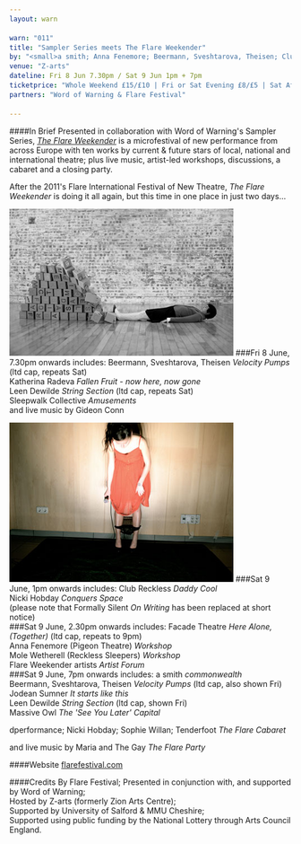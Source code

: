 ```yaml
---
layout: warn

warn: "011"
title: "Sampler Series meets The Flare Weekender"
by: "<small>a smith; Anna Fenemore; Beermann, Sveshtarova, Theisen; Club Reckless; dperformance; Facade Theatre; Formally Silent; Gideon Conn; Jodean Sumner; Katherina Radeva; Leen Dewilde; Massive Owl; Mole Wetherell; Nicki Hobday; Sleepwalk Collective; Sophie Willan; Tenderfoot</small>"
venue: "Z-arts"
dateline: Fri 8 Jun 7.30pm / Sat 9 Jun 1pm + 7pm
ticketprice: "Whole Weekend £15/£10 | Fri or Sat Evening £8/£5 | Sat Afternoon £5/£3 | ONLINE SALES www.z-arts.org/events/flare-the-weekender"
partners: "Word of Warning & Flare Festival"

---
```

####In Brief
Presented in collaboration with Word of Warning's Sampler Series, [*The Flare Weekender*](http://www.flarefestival.com) is a microfestival of new performance from across Europe with ten works by current & future stars of local, national and international theatre; plus live music, artist-led workshops, discussions, a cabaret and a closing party.

After the 2011's Flare International Festival of New Theatre, *The Flare Weekender* is doing it all again, but this time in one place in just two days...

![Katherina Radeva](w11katherina.jpg)
###Fri 8 June, 7.30pm onwards includes:
Beermann, Sveshtarova, Theisen *Velocity Pumps* (ltd cap, repeats Sat)       
Katherina Radeva *Fallen Fruit - now here, now gone*       
Leen Dewilde *String Section* (ltd cap, repeats Sat)       
Sleepwalk Collective *Amusements*       
and live music by Gideon Conn       

![Sleepwalk Collective](w11sleepwalk.jpg)
###Sat 9 June, 1pm onwards includes:
Club Reckless *Daddy Cool*       
Nicki Hobday *Conquers Space*       
(please note that Formally Silent *On Writing* has been replaced at short notice)       
###Sat 9 June, 2.30pm onwards includes:
Facade Theatre *Here Alone, (Together)* (ltd cap, repeats to 9pm)       
Anna Fenemore (Pigeon Theatre) *Workshop*       
Mole Wetherell (Reckless Sleepers) *Workshop*       
Flare Weekender artists *Artist Forum*       
###Sat 9 June, 7pm onwards includes:
a smith *commonwealth*       
Beermann, Sveshtarova, Theisen *Velocity Pumps* (ltd cap, also shown Fri)       
Jodean Sumner *It starts like this*       
Leen Dewilde *String Section* (ltd cap, shown Fri)       
Massive Owl *The 'See You Later' Capital*       

dperformance; Nicki Hobday; Sophie Willan; Tenderfoot *The Flare Cabaret*       

and live music by Maria and The Gay *The Flare Party*

####Website
[flarefestival.com](http://www.flarefestival.com)

####Credits
By Flare Festival;
Presented in conjunction with, and supported by Word of Warning;       
Hosted by Z-arts (formerly Zion Arts Centre);       
Supported by University of Salford & MMU Cheshire;       
Supported using public funding by the National Lottery through Arts Council England.